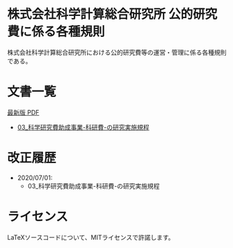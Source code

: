 # 株式会社科学計算総合研究所 公的研究費に係る各種規則
株式会社科学計算総合研究所における公的研究費等の運営・管理に係る各種規則である。

# 文書一覧
[最新版 PDF](https://ricos.pages.ritc.jp/rules_research/)
- [03_科学研究費助成事業-科研費-の研究実施規程](./src/03_科学研究費助成事業-科研費-の研究実施規程.tex)

# 改正履歴
- 2020/07/01:
  - 03_科学研究費助成事業-科研費-の研究実施規程

# ライセンス
LaTeXソースコードについて、MITライセンスで許諾します。

